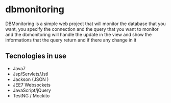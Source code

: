 dbmonitoring
============

DBMonitoring is a simple web project that will monitor the database that you want, you specify the connection and the query that you want to monitor  and the dbmonitoring will handle the update in the view and show the informations that the query return and if there  any change in it


Tecnologies in use
-------
- Java7
- Jsp/Servlets/Jstl
- Jackson (JSON )
- JEE7 Websockets
- JavaScript/jQuery
- TestNG / Mockito
